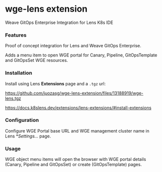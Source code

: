 # wge-lens extension
Weave GitOps Enterprise Integration for Lens K8s IDE

### Features

Proof of concept integration for Lens and Weave GitOps Enterprise.

Adds a menu item to open WGE portal for Canary, Pipeline, GitOpsTemplate and GitOpsSet WGE resources.


### Installation

Install using Lens **Extensions** page and a `.tgz` url:

https://github.com/juozasg/wge-lens-extension/files/13188919/wge-lens.tgz

https://docs.k8slens.dev/extensions/lens-extensions/#install-extensions


### Configuration

Configure WGE Portal base URL and WGE management cluster name in Lens **Settings...* page.


### Usage

WGE object menu items will open the browser with WGE portal details (Canary, Pipeline and GitOpsSet) or create (GitOpsTemplate) pages.
